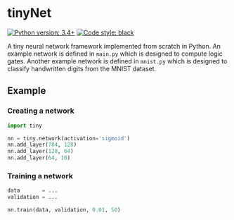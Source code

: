 # tinyNet

[![Python version: 3.4+](https://img.shields.io/badge/python-3.4+-blue.svg)](https://www.python.org/download/releases/3.4.0/)
[![Code style: black](https://img.shields.io/badge/code%20style-black-000000.svg)](https://github.com/psf/black)

A tiny neural network framework implemented from scratch in Python. An example network is defined in `main.py` which is designed to compute logic gates. Another example network is defined in `mnist.py` which is designed to classify handwritten digits from the MNIST dataset.

## Example

### Creating a network

```python
import tiny

nn = tiny.network(activation='sigmoid')
nn.add_layer(784, 128)
nn.add_layer(128, 64)
nn.add_layer(64, 10)
```

### Training a network

```python
data       = ...
validation = ...

nn.train(data, validation, 0.01, 50)
```
